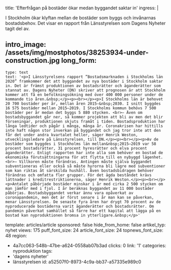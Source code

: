 title: 'Efterfrågan på bostäder ökar medan byggandet saktar in'
ingress: |
  <p>I Stockholm ökar klyftan mellan de bostäder som byggs och invånarnas bostadsbehov. Det visar en rapport från Länsstyrelsen som Dagens Nyheter tagit del av.
  </p>
  
intro_image: /assets/img/mostphotos/38253934-under-construction.jpg
long_form:
  -
    type: text
    text: '<p>I Länsstyrelsens rapport ”Bostadsmarknaden i Stockholms län 2020” framkommer det att byggandet av nya bostäder i Stockholm saktar in. Det är främst produktionen av bostadsrätter och äganderätter som stannat av. Dagens Nyheter (DN) skriver att prognosen är att Stockholm kommer att få en befolkningsökning med över 400 000 personer under de kommande tio åren.&nbsp;</p><p><br></p><p>I Stockholms län är behovet 20 700 bostäder per år, mellan åren 2015–&nbsp;2030. I snitt byggdes 16 575 bostäder mellan 2015–2019. I Stockholms kommun behövs 7 500 bostäder per år medan det byggs 5 880 stycken. <br>– Även om bostadsbyggandet går ner, så kommer projekten att bli av men det blir förseningar, produktionen skjuts framåt i tiden. Bostadsproduktion har långa ledtider och pågår i många, många år. Coronakrisen har hittills inte haft någon stor inverkan på byggandet och jag tror inte att den får det under andra kvartalet heller, säger Henrik Weston, utvecklingsledare på Länsstyrelsen, till DN.</p><p><br></p><p>Av de bostäder som byggdes i Stockholms län mellan&nbsp;2015–2019 var 58 procent bostadsrätter, 31 procent hyresrätter och elva procent äganderätter. Enligt rapporten har inte alla som behöver en bostad de ekonomiska förutsättningarna för att flytta till en nybyggd lägenhet.<br>– Villkoren måste förändras. Antingen måste själva byggandet subventioneras eller också så måste hyrorna bli lägre med subventioner som kan riktas åt särskilda hushåll. Även bostadsbidragen behöver förändras och omfatta fler grupper. För det ägda beståndet krävs lättnader i kreditrestriktionerna, säger Henrik Weston.</p><p><br></p><p>Antalet påbörjade bostäder minskar i år med cirka 2 500 stycken om man jämför med i fjol. I år beräknas byggandet av 11 000 bostäder påbörjas. Bostadsbyggandet verkar ännu vara opåverkat av coronapandemin, men det är först senare i år man kan se påverkan, menar Länsstyrelsen. De senaste fyra åren har drygt 70 procent av de nyproducerade bostäderna varit äganderätter och bostadsrätter. Om pandemin påverkat samhället så färre har ett kapital att lägga på en bostad kan nyproduktionen bromsa in ytterligare.&nbsp;</p>'
template: articles/article
sponsored: false
hide_from_home: false
artikel_typ: nyhet
views: 175
puff_font_size: 24
article_font_size: 24
topnews_font_size: 48
region:
  - 4a7cc063-548b-47be-a624-0558ab07b3ad
clicks: 0
link: '1'
categories: nyproduktion
tags:
  - 'dagens nyheter'
  - länsstyrelsen
id: a52507f0-8973-4c9a-bb37-a57335e989c0
